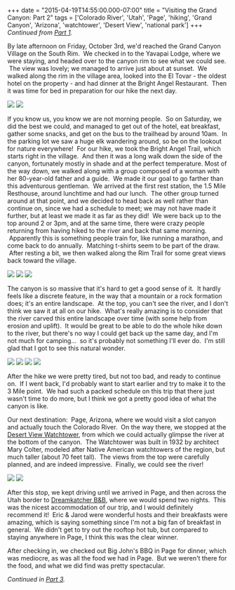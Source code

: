+++
date = "2015-04-19T14:55:00.000-07:00"
title = "Visiting the Grand Canyon: Part 2"
tags = ['Colorado River', 'Utah', 'Page', 'hiking', 'Grand Canyon', 'Arizona', 'watchtower', 'Desert View', 'national park']
+++
*Continued from [Part 1](http://notbuiltinaday.blogspot.com/2015/04/visiting-grand-canyon-part-1.html).*

By late afternoon on Friday, October 3rd, we'd reached the Grand Canyon Village on the South Rim.  We checked in to the Yavapai Lodge, where we were staying, and headed over to the canyon rim to see what we could see.  The view was lovely; we managed to arrive just about at sunset.  We walked along the rim in the village area, looked into the El Tovar - the oldest hotel on the property - and had dinner at the Bright Angel Restaurant.  Then it was time for bed in preparation for our hike the next day.

<img src="http://4.bp.blogspot.com/-XdKk-W8nJmo/VTLl6TRtd8I/AAAAAAAAFGA/22-jBWtjv40/s1600/IMG_0945.jpg"/>

<img src="http://1.bp.blogspot.com/-aJC7OG9Zfw8/VTLl7cnfwTI/AAAAAAAAFGI/Gz9MjCW_JNQ/s1600/IMG_0941.jpg"/>

If you know us, you know we are not morning people.  So on Saturday, we did the best we could, and managed to get out of the hotel, eat breakfast, gather some snacks, and get on the bus to the trailhead by around 10am.  In the parking lot we saw a huge elk wandering around, so be on the lookout for nature everywhere!  For our hike, we took the Bright Angel Trail, which starts right in the village.  And then it was a long walk down the side of the canyon, fortunately mostly in shade and at the perfect temperature. Most of the way down, we walked along with a group composed of a woman with her 80-year-old father and a guide.  We made it our goal to go farther than this adventurous gentleman.  We arrived at the first rest station, the 1.5 Mile Resthouse, around lunchtime and had our lunch.  The other group turned around at that point, and we decided to head back as well rather than continue on, since we had a schedule to meet; we may not have made it further, but at least we made it as far as they did!  We were back up to the top around 2 or 3pm, and at the same time, there were crazy people returning from having hiked to the river and back that same morning.  Apparently this is something people train for, like running a marathon, and come back to do annually.  Matching t-shirts seem to be part of the draw.  After resting a bit, we then walked along the Rim Trail for some great views back toward the village.

<img src="http://2.bp.blogspot.com/-1CRjDMlibbs/VTLl2Fpb9lI/AAAAAAAAFFY/KuEmh9mqL9w/s1600/IMG_1038.jpg"/>

<img src="http://3.bp.blogspot.com/-5ENTX-W3T0g/VTLl5mW3MrI/AAAAAAAAFF4/9VeKmKhyklo/s1600/IMG_0978.jpg"/>

<img src="http://3.bp.blogspot.com/-J8ibfzeav18/VTLl4pT7ieI/AAAAAAAAFFw/AG2x9nkxbV0/s1600/IMG_0979.jpg"/>

The canyon is so massive that it's hard to get a good sense of it.  It hardly feels like a discrete feature, in the way that a mountain or a rock formation does; it's an entire landscape.  At the top, you can't see the river, and I don't think we saw it at all on our hike.  What's really amazing is to consider that the river carved this entire landscape over time (with some help from erosion and uplift).  It would be great to be able to do the whole hike down to the river, but there's no way I could get back up the same day, and I'm not much for camping...  so it's probably not something I'll ever do.  I'm still glad that I got to see this natural wonder.

<img src="http://2.bp.blogspot.com/-E9MlfVjh8WQ/VTLl0brVKNI/AAAAAAAAFFI/CwPYWsMawAs/s1600/IMG_1059.jpg"/>

<img src="http://4.bp.blogspot.com/-PtNYg8d-YEs/VTLl1U_znlI/AAAAAAAAFFQ/FaXcFpyYGso/s1600/IMG_1035.jpg"/>

<img src="http://1.bp.blogspot.com/-L97WkWWdee0/VTLl39NEXiI/AAAAAAAAFFo/IaOb_6Q0NEU/s1600/IMG_1013.jpg"/>

<img src="http://2.bp.blogspot.com/-X1Tr47s35x0/VTLl28QXboI/AAAAAAAAFFg/Inv0kM-TtO8/s1600/IMG_1015.jpg"/>

After the hike we were pretty tired, but not too bad, and ready to continue on.  If I went back, I'd probably want to start earlier and try to make it to the 3 Mile point.  We had such a packed schedule on this trip that there just wasn't time to do more, but I think we got a pretty good idea of what the canyon is like.

Our next destination:  Page, Arizona, where we would visit a slot canyon and actually touch the Colorado River.  On the way there, we stopped at the [Desert View Watchtower](http://en.wikipedia.org/wiki/Desert_View_Watchtower), from which we could actually glimpse the river at the bottom of the canyon.  The Watchtower was built in 1932 by architect Mary Colter, modeled after Native American watchtowers of the region, but much taller (about 70 feet tall).  The views from the top were carefully planned, and are indeed impressive.  Finally, we could see the river!

<img src="http://2.bp.blogspot.com/-48AFKFRYifA/VTLmRqLZABI/AAAAAAAAFGY/ENkS8HdPpCw/s1600/IMG_1088.jpg"/>

<img src="http://4.bp.blogspot.com/-CSXOBV8PAcg/VTLmQAqCxzI/AAAAAAAAFGQ/znfrjoITL0s/s1600/IMG_1070.jpg"/>

After this stop, we kept driving until we arrived in Page, and then across the Utah border to [Dreamkatcher B&B](http://www.dreamkatcherslakepowell.com/), where we would spend two nights.  This was the nicest accommodation of our trip, and I would definitely recommend it!  Eric & Jarod were wonderful hosts and their breakfasts were amazing, which is saying something since I'm not a big fan of breakfast in general.  We didn't get to try out the rooftop hot tub, but compared to staying anywhere in Page, I think this was the clear winner.

After checking in, we checked out Big John's BBQ in Page for dinner, which was mediocre, as was all the food we had in Page.  But we weren't there for the food, and what we did find was pretty spectacular.

*Continued in [Part 3](http://notbuiltinaday.blogspot.com/2015/04/visiting-grand-canyon-part-3.html).*
